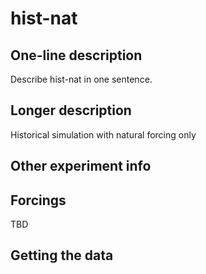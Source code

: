 <!--- This file contains a number of sections -->
<!--- They are bounded by comments like this -->
<!--- Do not edit these sections by hand -->
<!--- Start title -->
# hist-nat
<!--- End title -->

## One-line description

<!--- Start one-line-description -->
Describe hist-nat in one sentence.
<!--- End one-line-description -->

## Longer description

<!--- Start longer-description -->
Historical simulation with natural forcing only
<!--- End longer-description -->

## Other experiment info

<!--- Start other-experiment-info -->
<!--- End other-experiment-info -->

## Forcings

<!--- Start forcings -->
TBD
<!--- End forcings -->

## Getting the data

<!--- TODO: auto-generate this -->

